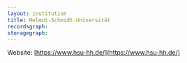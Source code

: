 ```yaml
---
layout: institution
title: Helmut-Schmidt-Universität
recordsgraph: 
storagegraph: 
---
```


Website: [https://www.hsu-hh.de/](https://www.hsu-hh.de/)
